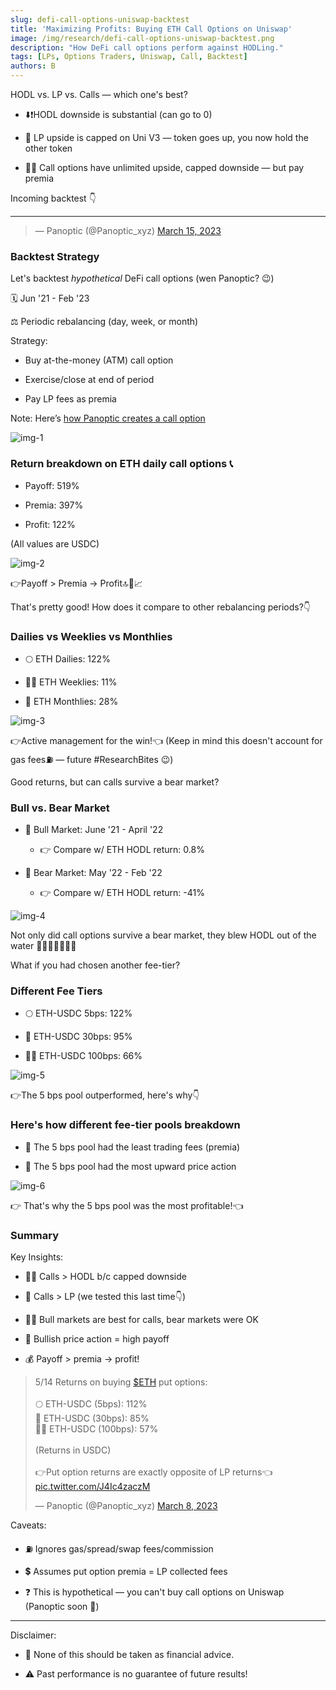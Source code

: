 ```yaml
---
slug: defi-call-options-uniswap-backtest
title: 'Maximizing Profits: Buying ETH Call Options on Uniswap'
image: /img/research/defi-call-options-uniswap-backtest.png
description: "How DeFi call options perform against HODLing."
tags: [LPs, Options Traders, Uniswap, Call, Backtest]
authors: B
---
```

HODL vs. LP vs. Calls — which one's best?

-   ⬇️❗HODL downside is substantial (can go to 0)
    
-   🧢 LP upside is capped on Uni V3 — token goes up, you now hold the other token
    
-   🚫🧢 Call options have unlimited upside, capped downside — but pay premia
    

Incoming backtest 👇

<!--truncate-->

----------

<blockquote class="twitter-tweet" data-conversation="none"><p lang="en" dir="ltr"></p>&mdash; Panoptic (@Panoptic_xyz) <a href="https://twitter.com/Panoptic_xyz/status/1636122852054425600?ref_src=twsrc%5Etfw">March 15, 2023</a></blockquote> <script async src="https://platform.twitter.com/widgets.js" charset="utf-8"></script>

### Backtest Strategy

Let's backtest *hypothetical* DeFi call options (wen Panoptic? 😉)

🗓️ Jun '21 - Feb '23

⚖️ Periodic rebalancing (day, week, or month)

Strategy:

-   Buy at-the-money (ATM) call option
    
-   Exercise/close at end of period
    
-   Pay LP fees as premia
    

Note: Here’s [how Panoptic creates a call option](https://panoptic.xyz/docs/panoptic-protocol/option-properties#creating-a-call-option)

![img-1](./img-1.png)

### Return breakdown on ETH daily call options 📞

-   Payoff: 519%
    
-   Premia: 397%
    
-   Profit: 122%

(All values are USDC)
    
![img-2](./img-2.png)

👉Payoff > Premia → Profit🔝🤑📈

That's pretty good! How does it compare to other rebalancing periods?👇

### Dailies vs Weeklies vs Monthlies

- 🌕 ETH Dailies: 122%

- 🧑‍🚀 ETH Weeklies: 11%

- 🚀 ETH Monthlies: 28%

![img-3](./img-3.png)

👉Active management for the win!👈 (Keep in mind this doesn't account for gas fees⛽ — future #ResearchBites 😉)

Good returns, but can calls survive a bear market?

### Bull vs. Bear Market

-   🐂 Bull Market: June '21 - April '22
    
    -   👉 Compare w/ ETH HODL return: 0.8%
        
-   🐻 Bear Market: May '22 - Feb '22
    
    -   👉 Compare w/ ETH HODL return: -41%
        
![img-4](./img-4.png)

Not only did call options survive a bear market, they blew HODL out of the water 💎🙌🙅🏻‍♂️🌊💨

What if you had chosen another fee-tier?

### Different Fee Tiers

-   🌕 ETH-USDC 5bps: 122%
    
-   🚀 ETH-USDC 30bps: 95%
    
-   🧑‍🚀 ETH-USDC 100bps: 66%
    

![img-5](./img-5.png)

👉The 5 bps pool outperformed, here's why👇

### Here's how different fee-tier pools breakdown

-   🧾 The 5 bps pool had the least trading fees (premia)
    
-   🚀 The 5 bps pool had the most upward price action
    
![img-6](./img-6.png)

👉 That's why the 5 bps pool was the most profitable!👈

### Summary
Key Insights:

-   💎🙌 Calls > HODL b/c capped downside
    
-   🌊 Calls > LP (we tested this last time👇)
    
-   🐂🐻 Bull markets are best for calls, bear markets were OK
    
-   🚀 Bullish price action = high payoff
    
-   💰 Payoff > premia → profit!
    
<blockquote class="twitter-tweet" data-conversation="none"><p lang="en" dir="ltr">5/14 Returns on buying <a href="https://twitter.com/search?q=%24ETH&amp;src=ctag&amp;ref_src=twsrc%5Etfw">$ETH</a> put options:<br/><br/>🌕 ETH-USDC (5bps): 112%<br/>🚀 ETH-USDC (30bps): 85%<br/>🧑‍🚀 ETH-USDC (100bps): 57%<br/><br/>(Returns in USDC)<br/><br/>👉Put option returns are exactly opposite of LP returns👈 <a href="https://t.co/J4Ic4zaczM">pic.twitter.com/J4Ic4zaczM</a></p>&mdash; Panoptic (@Panoptic_xyz) <a href="https://twitter.com/Panoptic_xyz/status/1633602281894715393?ref_src=twsrc%5Etfw">March 8, 2023</a></blockquote> <script async src="https://platform.twitter.com/widgets.js" charset="utf-8"></script>

Caveats:

-   ⛽ Ignores gas/spread/swap fees/commission
    
-   💲 Assumes put option premia = LP collected fees
    
-   ❓ This is hypothetical — you can't buy call options on Uniswap (Panoptic soon 🤫)
    

----------

Disclaimer:

-   📢 None of this should be taken as financial advice.
    
-   ⚠️ Past performance is no guarantee of future results!